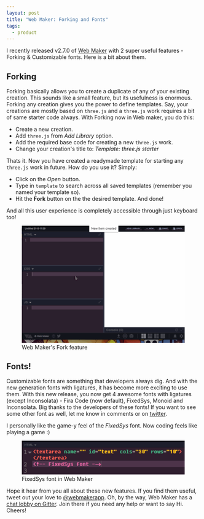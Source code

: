 ```yaml
---
layout: post
title: "Web Maker: Forking and Fonts"
tags:
  - product
---
```


I recently released v2.7.0 of [Web Maker](https://webmakerapp.com) with 2 super useful features - Forking & Customizable fonts. Here is a bit about them.

## Forking

Forking basically allows you to create a duplicate of any of your existing creation. This sounds like a small feature, but its usefulness is enormous. Forking any creation gives you the power to define templates. Say, your creations are mostly based on `three.js` and a `three.js` work requires a bit of same starter code always. With Forking now in Web maker, you do this:

- Create a new creation.
- Add `three.js` from _Add Library_ option.
- Add the required base code for creating a new `three.js` work.
- Change your creation's title to: _Template: three.js starter_

Thats it. Now you have created a readymade template for starting any `three.js` work in future. How do you use it? Simply:

- Click on the _Open_ button.
- Type in `template` to search across all saved templates (remember you named your template so).
- Hit the **Fork** button on the the desired template. And done!

And all this user experience is completely accessible through just keyboard too!

<figure>
    <img src="/images/2017/webmaker-fork.gif" alt="Web Maker Fork" />
    <caption>Web Maker's Fork feature</caption>
</figure>

## Fonts!

Customizable fonts are something that developers always dig. And with the new generation fonts with ligatures, it has become more exciting to use them. With this new release, you now get 4 awesome fonts with ligatures (except Inconsolata) - Fira Code (now default), FixedSys, Monoid and Inconsolata. Big thanks to the developers of these fonts! If you want to see some other font as well, let me know in comments or on [twitter](https://twitter.com/webmakerapp).

I personally like the game-y feel of the _FixedSys_ font. Now coding feels like playing a game :)

<figure>
    <img src="/images/2017/webmaker-fixedsys.png" alt="Web Maker FixedSys font" />
    <caption>FixedSys font in Web Maker</caption>
</figure>

Hope it hear from you all about these new features. If you find them useful, tweet out your love to [@webmakerapp](https://twitter.com/webmakerapp). Oh, by the way, Web Maker has a [chat lobby on Gitter](https://gitter.im/web-maker-app/Lobby). Join there if you need any help or want to say Hi. Cheers!
